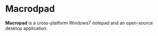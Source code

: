 # Macrodpad  

**Macropad** is a cross-platform Windows7 notepad and an open-source desktop application.
